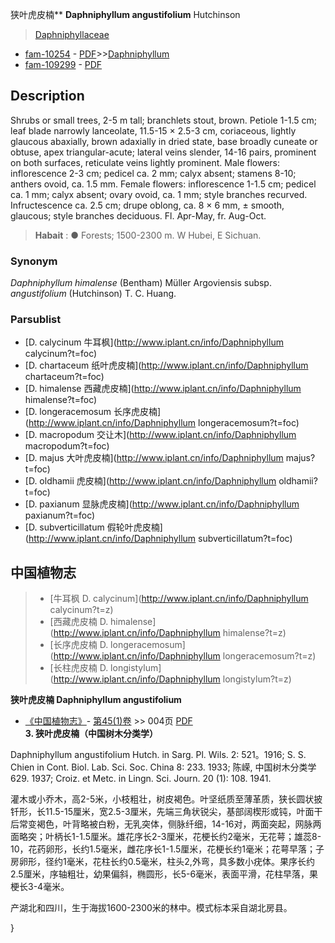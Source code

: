 狭叶虎皮楠** **Daphniphyllum angustifolium** Hutchinson

> [Daphniphyllaceae](http://www.iplant.cn/info/Daphniphyllaceae?t=foc)
* [fam-10254](http://www.iplant.cn/foc/fam/10254) - [PDF](http://www.iplant.cn/foc/pdf/Daphniphyllaceae.pdf)>>[Daphniphyllum](http://www.iplant.cn/info/Daphniphyllum?t=foc)
* [fam-109299](http://www.iplant.cn/foc/fam/109299) - [PDF](http://www.iplant.cn/foc/pdf/Daphniphyllum.pdf)

## Description

Shrubs or small trees, 2-5 m tall; branchlets stout, brown. Petiole 1-1.5 cm; leaf blade narrowly lanceolate, 11.5-15 × 2.5-3 cm, coriaceous, lightly glaucous abaxially, brown adaxially in dried state, base broadly cuneate or obtuse, apex triangular-acute; lateral veins slender, 14-16 pairs, prominent on both surfaces, reticulate veins lightly prominent. Male flowers: inflorescence 2-3 cm; pedicel ca. 2 mm; calyx absent; stamens 8-10; anthers ovoid, ca. 1.5 mm. Female flowers: inflorescence 1-1.5 cm; pedicel ca. 1 mm; calyx absent; ovary ovoid, ca. 1 mm; style branches recurved. Infructescence ca. 2.5 cm; drupe oblong, ca. 8 × 6 mm, ± smooth, glaucous; style branches deciduous. Fl. Apr-May, fr. Aug-Oct.


> **Habait** : 
>● Forests; 1500-2300 m. W Hubei, E Sichuan.

### Synonym
*Daphniphyllum himalense* (Bentham) Müller Argoviensis subsp. *angustifolium* (Hutchinson) T. C. Huang.

### Parsublist

* [D.  calycinum  牛耳枫](http://www.iplant.cn/info/Daphniphyllum calycinum?t=foc)
* [D.  chartaceum  纸叶虎皮楠](http://www.iplant.cn/info/Daphniphyllum chartaceum?t=foc)
* [D.  himalense  西藏虎皮楠](http://www.iplant.cn/info/Daphniphyllum himalense?t=foc)
* [D.  longeracemosum  长序虎皮楠](http://www.iplant.cn/info/Daphniphyllum longeracemosum?t=foc)
* [D.  macropodum  交让木](http://www.iplant.cn/info/Daphniphyllum macropodum?t=foc)
* [D.  majus  大叶虎皮楠](http://www.iplant.cn/info/Daphniphyllum majus?t=foc)
* [D.  oldhamii  虎皮楠](http://www.iplant.cn/info/Daphniphyllum oldhamii?t=foc)
* [D.  paxianum  显脉虎皮楠](http://www.iplant.cn/info/Daphniphyllum paxianum?t=foc)
* [D.  subverticillatum  假轮叶虎皮楠](http://www.iplant.cn/info/Daphniphyllum subverticillatum?t=foc)


## 中国植物志

> * [牛耳枫  D.  calycinum](http://www.iplant.cn/info/Daphniphyllum calycinum?t=z)
> * [西藏虎皮楠  D.  himalense](http://www.iplant.cn/info/Daphniphyllum himalense?t=z)
> * [长序虎皮楠  D.  longeracemosum](http://www.iplant.cn/info/Daphniphyllum longeracemosum?t=z)
> * [长柱虎皮楠  D.  longistylum](http://www.iplant.cn/info/Daphniphyllum longistylum?t=z)


**狭叶虎皮楠 Daphniphyllum angustifolium**

* [《中国植物志》](http://www.iplant.cn/frps)- [第45(1)卷](http://www.iplant.cn/frps/vol/45(1)) >> 004页 [PDF](http://www.iplant.cn/frps/pdf/45(1)/004a.PDF)
**3. 狭叶虎皮楠（中国树木分类学）**

Daphniphyllum angustifolium Hutch. in Sarg. Pl. Wils. 2: 521。1916; S. S. Chien in Cont. Biol. Lab. Sci. Soc. China 8: 233. 1933; 陈嵘, 中国树木分类学629. 1937; Croiz. et Metc. in Lingn. Sci. Journ. 20 (1): 108. 1941.

灌木或小乔木，高2-5米，小枝粗壮，树皮褐色。叶坚纸质至薄革质，狭长圆状披钎形，长11.5-15厘米，宽2.5-3厘米，先端三角状锐尖，基部阔楔形或钝，叶面干后常变褐色，叶背略被白粉，无乳突体，侧脉纤细，14-16对，两面突起，网脉两面略突；叶柄长1-1.5厘米。雄花序长2-3厘米，花梗长约2毫米，无花萼；雄蕊8-10，花药卵形，长约1.5毫米，雌花序长1-1.5厘米，花梗长约1毫米；花萼早落；子房卵形，径约1毫米，花柱长约0.5毫米，柱头2,外弯，具多数小疣体。果序长约2.5厘米，序轴粗壮，幼果偏斜，椭圆形，长5-6毫米，表面平滑，花柱早落，果梗长3-4毫米。

产湖北和四川，生于海拔1600-2300米的林中。模式标本采自湖北房县。

}
